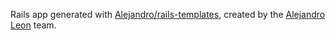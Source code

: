 Rails app generated with [Alejandro/rails-templates](https://github.com/lewagon/rails-templates), created by the [Alejandro Leon](https://www.lewagon.com) team.
